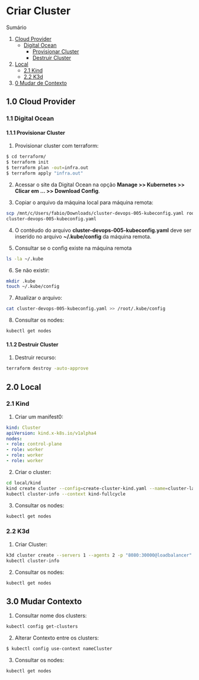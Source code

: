 # <h1>Criar Cluster</h1>

Sumário
1. [Cloud Provider](#10-cloud-provider)
    - [Digital Ocean](#11-digital-ocean)
        - [Provisionar Cluster](#111-provisionar-cluster)    
        - [Destruir Cluster](#112-destruir-cluster)
2. [Local](#20-local)
   - [2.1 Kind](#21-kind)
   -  [2.2 K3d](#22-k3d)
3. [0 Mudar de Contexto](#30-mudar-contexto)



## <h2>1.0 Cloud Provider </h2>

### <h3>1.1 Digital Ocean</h3>

#### <h4>1.1.1 Provisionar Cluster</h4>

1. Provisionar cluster com terraform:
``` bash
$ cd terraform/
$ terraform init
$ terraform plan -out=infra.out
$ terraform apply "infra.out"
```

2. Acessar o site da Digital Ocean na opção **Manage >> Kubernetes >> Clicar em ... >> Download Config**.

3. Copiar o arquivo da máquina local para máquina remota:
``` bash
scp /mnt/c/Users/fabio/Downloads/cluster-devops-005-kubeconfig.yaml root@ipDaMaquinaVirtual:/root
cluster-devops-005-kubeconfig.yaml
```

4. O contéudo do arquivo **cluster-devops-005-kubeconfig.yaml** deve ser inserido no arquivo **~/.kube/config** da máquina remota.

5. Consultar se o config existe na máquina remota
``` bash
ls -la ~/.kube
```
6. Se não existir:
``` bash
mkdir .kube
touch ~/.kube/config
```

7. Atualizar o arquivo:
``` bash
cat cluster-devops-005-kubeconfig.yaml >> /root/.kube/config
```

8. Consultar os nodes:
``` bash
kubectl get nodes
```

#### <h4>1.1.2 Destruir Cluster</h4>

1. Destruir recurso:
``` bash
terraform destroy -auto-approve
```

## <h2>2.0 Local</h2>

### <h3>2.1 Kind</h3>

1. Criar um manifest0:
``` yaml
kind: Cluster
apiVersion: kind.x-k8s.io/v1alpha4
nodes:
- role: control-plane
- role: worker
- role: worker
- role: worker
```

2. Criar o cluster:
``` bash
cd local/kind
kind create cluster --config=create-cluster-kind.yaml --name=cluster-labs
kubectl cluster-info --context kind-fullcycle
```

3. Consultar os nodes:
``` bash
kubectl get nodes
```


### <h3>2.2 K3d</h3>

1. Criar Cluster:
``` bash
k3d cluster create --servers 1 --agents 2 -p "8080:30000@loadbalancer"
kubectl cluster-info
```
2. Consultar os nodes:
``` bash
kubectl get nodes
```

## <h2>3.0 Mudar Contexto</h2>

1. Consultar nome dos clusters:

``` bash
kubectl config get-clusters
```

2. Alterar Contexto entre os clusters:

``` bash
$ kubectl config use-context nameCluster
```

3. Consultar os nodes:
``` bash
kubectl get nodes
```

